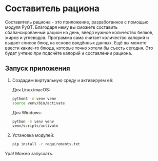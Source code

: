 # Составитель рациона
Составитель рациона - это приложение, разработанное с помощью модуля PyQT. Благодаря нему вы сможете составить сбалансированный рацион на день, введя нужное количество белков, жиров и углеводов. Программа сама считает количество калорий и выдает список блюд на основе введённых данных. Ещё вы можете ввести какие-то блюда, которые точно хотели бы съесть сегодня. Это будет учтено при подсчёте калорий и составлении рациона.
## Запуск приложения
1. Создадим виртуальную среду и активируем её:

      Для Linux/macOS:

      ``` bash
      python3 -m venv venv
      source venv/bin/activate
      ```

      Для Windows:

      ``` bash
      python -m venv venv
      venv/scripts/activate
      ```

2. Установка модулей:

   ``` bash
   pip install -r requirements.txt
   ``` 
Ура! Можно запускать.
